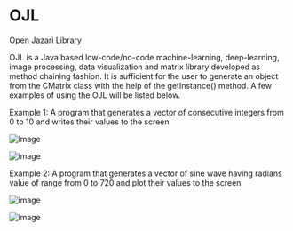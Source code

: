 # OJL
 Open Jazari Library
 
 OJL is a Java based low-code/no-code machine-learning, deep-learning, image processing, data visualization and matrix library developed as method chaining fashion. It is sufficient for the user to generate an object from the CMatrix class with the help of the getInstance() method. A few examples of using the OJL will be listed below.
 
Example 1: A program that generates a vector of consecutive integers from 0 to 10 and writes their values to the screen

![image](https://user-images.githubusercontent.com/3868513/199497820-d629ead1-79cb-4fa5-86f7-43e8f5f5c4b7.png)

![image](https://user-images.githubusercontent.com/3868513/199497926-a4cdb5cd-2e1b-43e4-a472-022ac8719b86.png)

Example 2: A program that generates a vector of sine wave having radians value of range from 0 to 720 and plot their values to the screen

![image](https://user-images.githubusercontent.com/3868513/199502231-66dd788d-9c55-438c-8e1c-31ef7d74b08f.png)

![image](https://user-images.githubusercontent.com/3868513/199502359-deb4e55f-8cda-401f-8def-7e3b852b5066.png)

